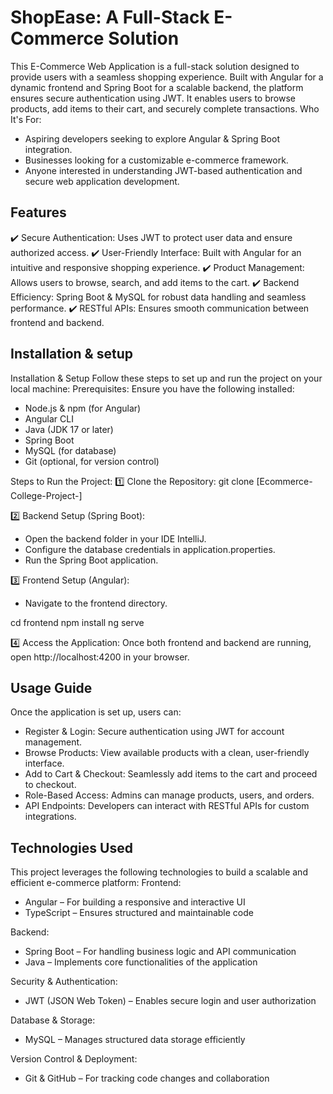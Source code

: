 
# ShopEase: A Full-Stack E-Commerce Solution  


This E-Commerce Web Application is a full-stack solution designed to provide users with a seamless shopping experience. Built with Angular for a dynamic frontend and Spring Boot for a scalable backend, the platform ensures secure authentication using JWT. It enables users to browse products, add items to their cart, and securely complete transactions.
Who It's For:
- Aspiring developers seeking to explore Angular & Spring Boot integration.
- Businesses looking for a customizable e-commerce framework.
- Anyone interested in understanding JWT-based authentication and secure web application development.






## Features
✔️ Secure Authentication: Uses JWT to protect user data and ensure authorized access.
✔️ User-Friendly Interface: Built with Angular for an intuitive and responsive shopping experience.
✔️ Product Management: Allows users to browse, search, and add items to the cart.
✔️ Backend Efficiency: Spring Boot & MySQL for robust data handling and seamless performance.
✔️ RESTful APIs: Ensures smooth communication between frontend and backend.


## Installation & setup
Installation & Setup
Follow these steps to set up and run the project on your local machine:
Prerequisites:
Ensure you have the following installed:
- Node.js & npm (for Angular)
- Angular CLI
- Java (JDK 17 or later)
- Spring Boot
- MySQL (for database)
- Git (optional, for version control)

Steps to Run the Project:
1️⃣ Clone the Repository:
git clone [Ecommerce-College-Project-]


2️⃣ Backend Setup (Spring Boot):
- Open the backend folder in your IDE IntelliJ.
- Configure the database credentials in application.properties.
- Run the Spring Boot application.

3️⃣ Frontend Setup (Angular):
- Navigate to the frontend directory.

cd frontend
npm install
ng serve

4️⃣ Access the Application:
Once both frontend and backend are running, open http://localhost:4200 in your browser.





## Usage Guide
Once the application is set up, users can:
- Register & Login: Secure authentication using JWT for account management.
- Browse Products: View available products with a clean, user-friendly interface.
- Add to Cart & Checkout: Seamlessly add items to the cart and proceed to checkout.
- Role-Based Access: Admins can manage products, users, and orders.
- API Endpoints: Developers can interact with RESTful APIs for custom integrations.




## Technologies Used
This project leverages the following technologies to build a scalable and efficient e-commerce platform:
Frontend:
- Angular – For building a responsive and interactive UI
- TypeScript – Ensures structured and maintainable code

Backend:
- Spring Boot – For handling business logic and API communication
- Java – Implements core functionalities of the application

Security & Authentication:
- JWT (JSON Web Token) – Enables secure login and user authorization

Database & Storage:
- MySQL – Manages structured data storage efficiently

Version Control & Deployment:
- Git & GitHub – For tracking code changes and collaboration



